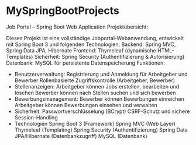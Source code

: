 # MySpringBootProjects

Job Portal – Spring Boot Web Application
Projektübersicht:

Dieses Projekt ist eine vollständige Jobportal-Webanwendung, entwickelt mit Spring Boot 3 und folgenden Technologien:
    Backend: Spring MVC, Spring Data JPA, Hibernate
    Frontend: Thymeleaf (dynamische HTML-Templates)
    Sicherheit: Spring Security (Authentifizierung & Autorisierung)
    Datenbank: MySQL für persistente Datenspeicherung
Funktionen:
- Benutzerverwaltung:
    Registrierung und Anmeldung für Arbeitgeber und Bewerber
    Rollenbasierte Zugriffskontrolle (Arbeitgeber, Bewerber)
- Stellenanzeigen:
    Arbeitgeber können Jobs erstellen, bearbeiten und löschen
    Bewerber können nach Stellen suchen und sich bewerben
- Bewerbungsmanagement:
    Bewerber können Bewerbungen einreichen
    Arbeitgeber können Bewerbungen einsehen und verwalten
- Sicherheit:
    Passwortverschlüsselung (BCrypt)
    CSRF-Schutz und sichere Session-Handling
- Technologien
    Spring Boot 3 (Framework)
    Spring MVC (Web Layer)
    Thymeleaf (Templating)
    Spring Security (Authentifizierung)
    Spring Data JPA/Hibernate (Datenbankzugriff)
    MySQL (Datenbank)
